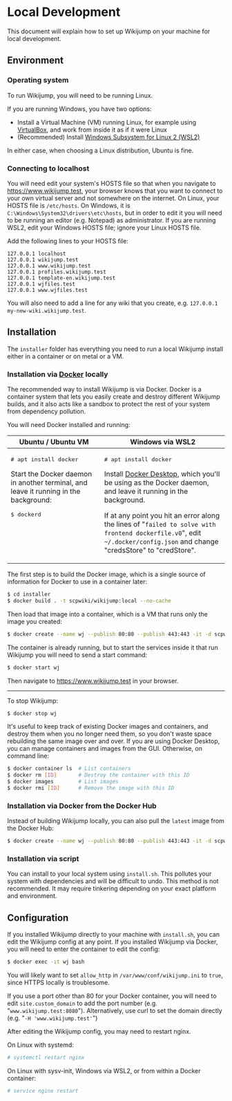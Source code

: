 # Local Development

This document will explain how to set up Wikijump on your machine for local development.

## Environment

### Operating system

To run Wikijump, you will need to be running Linux.

If you are running Windows, you have two options:

* Install a Virtual Machine (VM) running Linux, for example using [VirtualBox](https://www.virtualbox.org/), and work from inside it as if it were Linux
* (Recommended) Install [Windows Subsystem for Linux 2 (WSL2)](https://docs.microsoft.com/en-us/windows/wsl/install-win10)

In either case, when choosing a Linux distribution, Ubuntu is fine.

### Connecting to localhost

You will need edit your system's HOSTS file so that when you navigate to https://www.wikijump.test, your browser knows that you want to connect to your own virtual server and not somewhere on the internet. On Linux, your HOSTS file is `/etc/hosts`. On Windows, it is `C:\Windows\System32\drivers\etc\hosts`, but in order to edit it you will need to be running an editor (e.g. Notepad) as administrator. If you are running WSL2, edit your Windows HOSTS file; ignore your Linux HOSTS file.

Add the following lines to your HOSTS file:

```
127.0.0.1 localhost
127.0.0.1 wikijump.test
127.0.0.1 www.wikijump.test
127.0.0.1 profiles.wikijump.test
127.0.0.1 template-en.wikijump.test
127.0.0.1 wjfiles.test
127.0.0.1 www.wjfiles.test
```

You will also need to add a line for any wiki that you create, e.g. `127.0.0.1 my-new-wiki.wikijump.test`.

## Installation

The `installer` folder has everything you need to run a local Wikijump install either in a container or on metal or a VM.

### Installation via [Docker](https://www.docker.com/) locally

The recommended way to install Wikijump is via Docker. Docker is a container system that lets you easily create and destroy different Wikijump builds, and it also acts like a sandbox to protect the rest of your system from dependency pollution.

You will need Docker installed and running:

<table>
  <thead><tr><th>Ubuntu / Ubuntu VM</th><th>Windows via WSL2</th></tr></thead>
  <tbody valign="top"><tr>
    <td>
      <p><pre># apt install docker</pre></p>
      <p>Start the Docker daemon in another terminal, and leave it running in the background:</p>
      <p><pre>$ dockerd</pre></p>
    </td>
    <td>
      <p><pre># apt install docker</pre></p>
      <p>Install <a href="https://docs.docker.com/docker-for-windows/install-windows-home">Docker Desktop</a>, which you'll be using as the Docker daemon, and leave it running in the background.</p>
      <p>If at any point you hit an error along the lines of "<code>failed to solve with frontend dockerfile.v0</code>", edit <code>~/.docker/config.json</code> and change "credsStore" to "credStore".</p>
    </td>
  </tr></tbody>
</table>

The first step is to build the Docker image, which is a single source of information for Docker to use in a container later:

```bash
$ cd installer
$ docker build . -t scpwiki/wikijump:local --no-cache
```

Then load that image into a container, which is a VM that runs only the image you created:

```bash
$ docker create --name wj --publish 80:80 --publish 443:443 -it -d scpwiki/wikijump:local
```

The container is already running, but to start the services inside it that run Wikijump you will need to send a start command:

```bash
$ docker start wj
```

Then navigate to https://www.wikijump.test in your browser.

-----

To stop Wikijump:

```bash
$ docker stop wj
```

It's useful to keep track of existing Docker images and containers, and destroy them when you no longer need them, so you don't waste space rebuilding the same image over and over. If you are using Docker Desktop, you can manage containers and images from the GUI. Otherwise, on command line:

```bash
$ docker container ls  # List containers
$ docker rm [ID]       # Destroy the container with this ID
$ docker images        # List images
$ docker rmi [ID]      # Remove the image with this ID
```

### Installation via Docker from the Docker Hub

Instead of building Wikijump locally, you can also pull the `latest` image from the Docker Hub:

```bash
$ docker create --name wj --publish 80:80 --publish 443:443 -it -d scpwiki/wikijump:latest
```

### Installation via script

You can install to your local system using `install.sh`. This pollutes your system with dependencies and will be difficult to undo. This method is not recommended. It may require tinkering depending on your exact platform and environment.

## Configuration

If you installed Wikijump directly to your machine with `install.sh`, you can edit the Wikijump config at any point. If you installed Wikijump via Docker, you will need to enter the container to edit the config:

```bash
$ docker exec -it wj bash
```

You will likely want to set `allow_http` in `/var/www/conf/wikijump.ini` to `true`, since HTTPS locally is troublesome.

If you use a port other than 80 for your Docker container, you will need to edit `site.custom_domain` to add the port number (e.g. "`www.wikijump.test:8080`"). Alternatively, use curl to set the domain directly (e.g. "`-H 'www.wikijump.test'`")

After editing the Wikijump config, you may need to restart nginx.

On Linux with systemd:

```bash
# systemctl restart nginx
```

On Linux with sysv-init, Windows via WSL2, or from within a Docker container:

```bash
# service nginx restart
```
